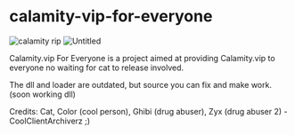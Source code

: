 # calamity-vip-for-everyone
![calamity rip](https://user-images.githubusercontent.com/100206545/163003839-70ee9a92-201a-4ebc-8cd0-9208eb9f85a4.png)
![Untitled](https://user-images.githubusercontent.com/100206545/163390280-4aa29598-ba93-4e60-8c10-43f85021ac37.png)

Calamity.vip For Everyone is a project aimed at providing Calamity.vip to everyone no waiting for cat to release involved.

The dll and loader are outdated, but source you can fix and make work. (soon working dll)

Credits: 
Cat,
Color (cool person),
Ghibi (drug abuser),
Zyx (drug abuser 2) - CoolClientArchiverz ;)
